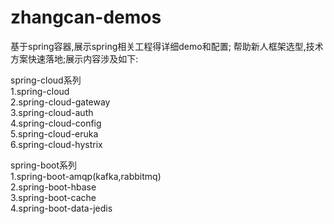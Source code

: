 # zhangcan-demos
基于spring容器,展示spring相关工程得详细demo和配置;
帮助新人框架选型,技术方案快速落地;展示内容涉及如下:

spring-cloud系列  
1.spring-cloud  
2.spring-cloud-gateway  
3.spring-cloud-auth  
4.spring-cloud-config  
5.spring-cloud-eruka  
6.spring-cloud-hystrix  
  
spring-boot系列  
1.spring-boot-amqp(kafka,rabbitmq)  
2.spring-boot-hbase  
3.spring-boot-cache  
4.spring-boot-data-jedis  
